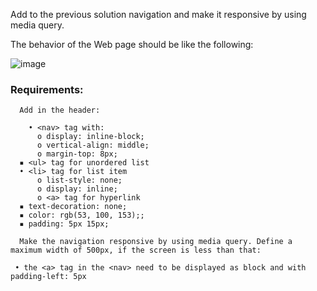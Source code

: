 Add to the previous solution navigation and make it responsive by using media query.

The behavior of the Web page should be like the following:

![image](https://github.com/nsinorov/SoftUniMainPath/assets/45227327/0deb9cd6-e538-4792-b3ab-ca8d258c1dba)

### Requirements:

      Add in the header:

        • <nav> tag with:
          o display: inline-block;
          o vertical-align: middle;
          o margin-top: 8px;
      ▪ <ul> tag for unordered list
      • <li> tag for list item
          o list-style: none;
          o display: inline;
          o <a> tag for hyperlink
      ▪ text-decoration: none;
      ▪ color: rgb(53, 100, 153);;
      ▪ padding: 5px 15px;
  
      Make the navigation responsive by using media query. Define a maximum width of 500px, if the screen is less than that: 
  
     • the <a> tag in the <nav> need to be displayed as block and with padding-left: 5px
